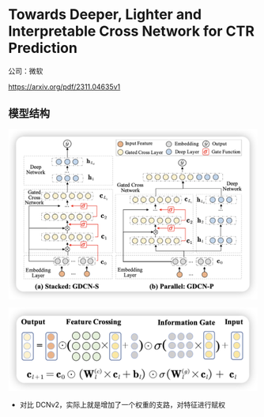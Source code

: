 # Towards Deeper, Lighter and Interpretable Cross Network for CTR Prediction

公司：微软

https://arxiv.org/pdf/2311.04635v1

## 模型结构

![1720360371296](image/README/1720360371296.png)

![1720360391755](image/README/1720360391755.png)

- 对比 DCNv2，实际上就是增加了一个权重的支路，对特征进行赋权
